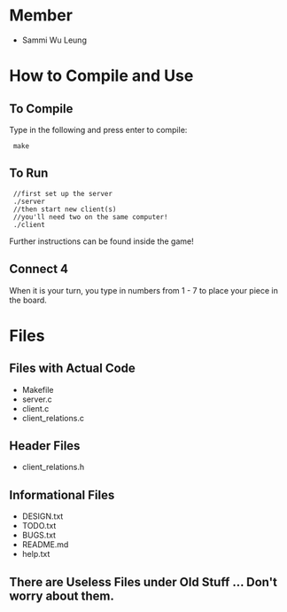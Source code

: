 Member
========
* Sammi Wu Leung

How to Compile and Use
======================
To Compile
----------
Type in the following and press enter to compile:

     make
      
To Run
------

     //first set up the server
     ./server
     //then start new client(s)
     //you'll need two on the same computer!
     ./client

Further instructions can be found inside the game!

Connect 4
---------
When it is your turn, you type in numbers from 1 - 7 to place your piece in the board.

Files
=====
Files with Actual Code
----------------------
* Makefile
* server.c
* client.c
* client_relations.c

Header Files
------------
* client_relations.h

Informational Files
-------------------
* DESIGN.txt
* TODO.txt
* BUGS.txt
* README.md
* help.txt


There are Useless Files under Old Stuff ... Don't worry about them.
-------------------------------------------------------------------

